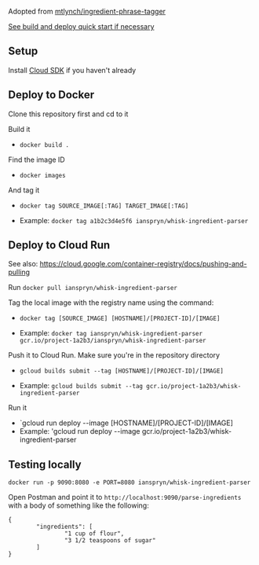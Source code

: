 Adopted from [mtlynch/ingredient-phrase-tagger](https://hub.docker.com/r/mtlynch/ingredient-phrase-tagger/)

[See build and deploy quick start if necessary](https://cloud.google.com/run/docs/quickstarts/build-and-deploy#python_1)

## Setup

Install [Cloud SDK](https://cloud.google.com/sdk/) if you haven't already

## Deploy to Docker

Clone this repository first and cd to it

Build it

- `docker build .`

Find the image ID

- `docker images`

And tag it

- `docker tag SOURCE_IMAGE[:TAG] TARGET_IMAGE[:TAG]`

- Example: `docker tag a1b2c3d4e5f6 ianspryn/whisk-ingredient-parser`

## Deploy to Cloud Run

See also: https://cloud.google.com/container-registry/docs/pushing-and-pulling

Run `docker pull ianspryn/whisk-ingredient-parser`

Tag the local image with the registry name using the command:

- `docker tag [SOURCE_IMAGE] [HOSTNAME]/[PROJECT-ID]/[IMAGE]`

 - Example: `docker tag ianspryn/whisk-ingredient-parser gcr.io/project-1a2b3/ianspryn/whisk-ingredient-parser`

Push it to Cloud Run. Make sure you're in the repository directory

- `gcloud builds submit --tag [HOSTNAME]/[PROJECT-ID]/[IMAGE]`

- Example: `gcloud builds submit --tag gcr.io/project-1a2b3/whisk-ingredient-parser`

Run it

- `gcloud run deploy --image [HOSTNAME]/[PROJECT-ID]/[IMAGE]
- Example: 'gcloud run deploy --image gcr.io/project-1a2b3/whisk-ingredient-parser

## Testing locally

`docker run -p 9090:8080 -e PORT=8080 ianspryn/whisk-ingredient-parser`

Open Postman and point it to `http://localhost:9090/parse-ingredients` with a body of something like the following:

```
{
        "ingredients": [
                "1 cup of flour",
                "3 1/2 teaspoons of sugar"
        ]
}